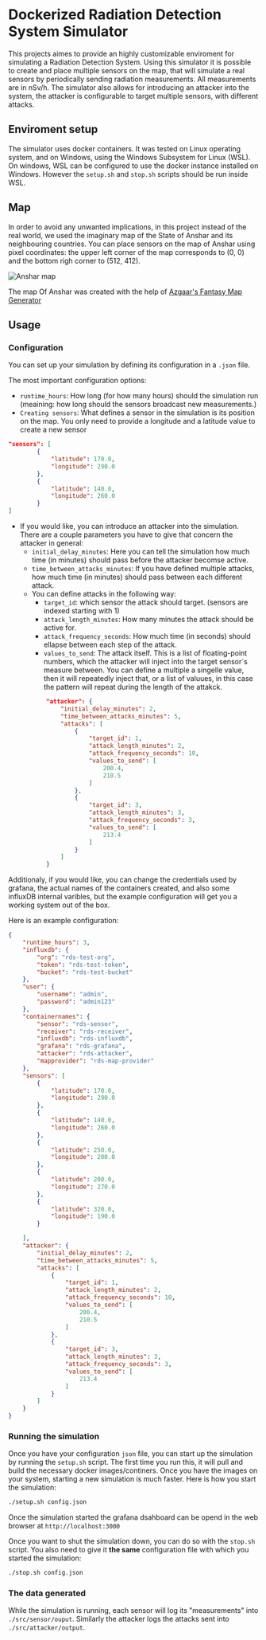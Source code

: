 # Dockerized Radiation Detection System Simulator
This projects aimes to provide an highly customizable enviroment for simulating a Radiation Detection System. Using this simulator it is possible to create and place multiple sensors on the map, that will simulate a real sensors by periodically sending radiation measurements. All measurements are in nSv/h. The simulator also allows for introducing an attacker into the system, the attacker is configurable to target multiple sensors, with different attacks.

## Enviroment setup
The simulator uses docker containers. It was tested on Linux operating system, and on Windows, using the Windows Subsystem for Linux (WSL). On windows, WSL can be configured to use the docker instance installed on Windows. However the `setup.sh` and `stop.sh` scripts should be run inside WSL. 


## Map
In order to avoid any unwanted implications, in this project instead of the real world, we used the imaginary map of the State of Anshar and its neighbouring countries. You can place sensors on the map of Anshar using pixel coordinates: the upper left corner of the map corresponds to (0, 0) and the bottom righ corner to (512, 412).

![Anshar map](./src/map/State-of-Anshar.jpeg)

The map Of Anshar was created with the help of [Azgaar's Fantasy Map Generator](https://azgaar.github.io/Fantasy-Map-Generator/)


## Usage
### Configuration
You can set up your simulation by defining its configuration in a `.json` file. 

The most important configuration options:
- `runtime_hours`: How long (for how many hours) should the simulation run (meaining: how long should the sensors broadcast new measurements.)
- `Creating sensors`: What defines a sensor in the simulation is its position on the map. You only need to provide a longitude and a latitude value to create a new sensor
```json
"sensors": [
        {
            "latitude": 170.0,
            "longitude": 290.0
        },
        {
            "latitude": 140.0,
            "longitude": 260.0
        }
]
```
- If you would like, you can introduce an attacker into the simulation. There are a couple parameters you have to give that concern the attacker in general:
    - `initial_delay_minutes`: Here you can tell the simulation how much time (in minutes) should pass before the attacker becomse active.
    - `time_between_attacks_minutes`: If you have defined multiple attacks, how much time (in minutes) should pass between each different attack. 
    - You can define attacks in the following way:
        - `target_id`: which sensor the attack should target. (sensors are indexed starting with 1)
        - `attack_length_minutes`: How many minutes the attack should be active for.
        - `attack_frequency_seconds`: How much time (in seconds) should ellapse between each step of the attack.
        - `values_to_send`: The attack itself. This is a list of floating-point numbers, which the attacker will inject into the target sensor`s measure between. You can define a multiple a singelle value, then it will repeatedly inject that, or a list of valuues, in this case the pattern will repeat during the length of the attakck.
        ```json
            "attacker": {
                "initial_delay_minutes": 2,
                "time_between_attacks_minutes": 5,
                "attacks": [
                    {
                        "target_id": 1,
                        "attack_length_minutes": 2,
                        "attack_frequency_seconds": 10,
                        "values_to_send": [
                            200.4,
                            210.5
                        ]
                    },
                    {
                        "target_id": 3,
                        "attack_length_minutes": 3,
                        "attack_frequency_seconds": 3,
                        "values_to_send": [
                            213.4
                        ]
                    }
                ]
            }
        ``` 

Additionaly, if you would like, you can change the credentials used by grafana, the actual names of the containers created, and also some influxDB internal varibles, but the example configuration will get you a working system out of the box.

Here is an example configuration:
```json
{
    "runtime_hours": 3,
    "influxdb": {
        "org": "rds-test-org",
        "token": "rds-test-token",
        "bucket": "rds-test-bucket"
    },
    "user": {
        "username": "admin",
        "password": "admin123"
    },
    "containernames": {
        "sensor": "rds-sensor",
        "receiver": "rds-receiver",
        "influxdb": "rds-influxdb",
        "grafana": "rds-grafana",
        "attacker": "rds-attacker",
        "mapprovider": "rds-map-provider"
    },
    "sensors": [
        {
            "latitude": 170.0,
            "longitude": 290.0
        },
        {
            "latitude": 140.0,
            "longitude": 260.0
        },
        {
            "latitude": 250.0,
            "longitude": 200.0
        },
        {
            "latitude": 200.0,
            "longitude": 270.0
        },
        {
            "latitude": 320.0,
            "longitude": 190.0
        }

    ],
    "attacker": {
        "initial_delay_minutes": 2,
        "time_between_attacks_minutes": 5,
        "attacks": [
            {
                "target_id": 1,
                "attack_length_minutes": 2,
                "attack_frequency_seconds": 10,
                "values_to_send": [
                    200.4,
                    210.5
                ]
            },
            {
                "target_id": 3,
                "attack_length_minutes": 3,
                "attack_frequency_seconds": 3,
                "values_to_send": [
                    213.4
                ]
            }
        ]
    }
}
```
### Running the simulation
Once you have your configuration `json` file, you can start up the simulation by running the `setup.sh` script. The first time you run this, it will pull and build the necessary docker images/continers. Once you have the images on your system, starting a new simulation is much faster. Here is how you start the simulation:
```bash
./setup.sh config.json
```
Once the simulation started the grafana dsahboard can be opend in the web browser at `http://localhost:3000`

Once you want to shut the simulation down, you can do so with the `stop.sh` script. You also need to give it **the same** configuration file with which you started the simulation:
```bash
./stop.sh config.json
```

### The data generated
While the simulation is running, each sensor will log its "measurements" into `./src/sensor/ouput`. Similarly the attacker logs the attacks sent into `./src/attacker/output`.